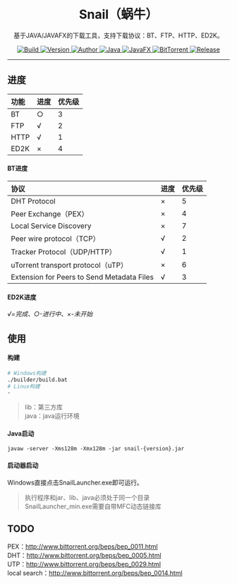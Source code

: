 <h1 align="center">Snail（蜗牛）</h1>

<p align="center">
基于JAVA/JAVAFX的下载工具，支持下载协议：BT、FTP、HTTP、ED2K。
</p>

<p align="center">
	<a href="#">
		<img alt="Build" src="https://img.shields.io/badge/Build-passing-success.svg?style=flat-square" />
	</a>
	<a href="#">
		<img alt="Version" src="https://img.shields.io/badge/Version-1.0.0-blue.svg?style=flat-square" />
	</a>
	<a href="https://www.acgist.com">
		<img alt="Author" src="https://img.shields.io/badge/Author-acgist-red.svg?style=flat-square" />
	</a>
	<a href="#">
		<img alt="Java" src="https://img.shields.io/badge/Java-11-yellow.svg?style=flat-square" />
	</a>
	<a href="#">
		<img alt="JavaFX" src="https://img.shields.io/badge/JavaFX-12-green.svg?style=flat-square" />
	</a>
	<a href="https://www.bittorrent.org/beps/bep_0000.html">
		<img alt="BitTorrent" src="https://img.shields.io/badge/BitTorrent-BEP-orange.svg?style=flat-square" />
	</a>
	<a href="https://gitee.com/acgist/snail/releases/v1.0.0">
		<img alt="Release" src="https://img.shields.io/badge/Release-1.0.0-blueviolet.svg?style=flat-square" />
	</a>
</p>

----

## 进度
|功能|进度|优先级|
|:-|:-|:-|
|BT|○|3|
|FTP|√|2|
|HTTP|√|1|
|ED2K|×|4|

#### BT进度
|协议|进度|优先级|
|:-|:-|:-|
|DHT Protocol|×|5|
|Peer Exchange（PEX）|×|4|
|Local Service Discovery|×|7|
|Peer wire protocol（TCP）|√|2|
|Tracker Protocol（UDP/HTTP）|√|1|
|uTorrent transport protocol（uTP）|×|6|
|Extension for Peers to Send Metadata Files|√|3|

#### ED2K进度

*√=完成、○-进行中、×-未开始*

## 使用

#### 构建
```bash
# Windows构建
./builder/build.bat
# Linux构建
-
```

> lib：第三方库   
> java：java运行环境

#### Java启动
```
javaw -server -Xms128m -Xmx128m -jar snail-{version}.jar
```

#### 启动器启动
Windows直接点击SnailLauncher.exe即可运行。
> 执行程序和jar、lib、java必须处于同一个目录   
> SnailLauncher_min.exe需要自带MFC动态链接库

## TODO
PEX：http://www.bittorrent.org/beps/bep_0011.html   
DHT：http://www.bittorrent.org/beps/bep_0005.html   
UTP：http://www.bittorrent.org/beps/bep_0029.html   
local search：http://www.bittorrent.org/beps/bep_0014.html   
